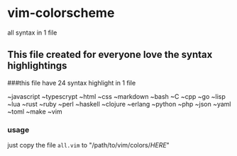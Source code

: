# vim-colorscheme

all syntax in 1 file

## This file created for everyone love the syntax highlightings                          

###this file have 24 syntax highlight in 1 file

~javascript   ~typescrypt   ~html     ~css   ~markdown                                ~bash         ~C            ~cpp      ~go    ~lisp                                    ~lua          ~rust         ~ruby     ~perl  ~haskell
~clojure      ~erlang       ~python   ~php   ~json
~yaml         ~toml         ~make     ~vim

### usage

just copy the file `all.vim` to "/path/to/vim/colors/*HERE*"
